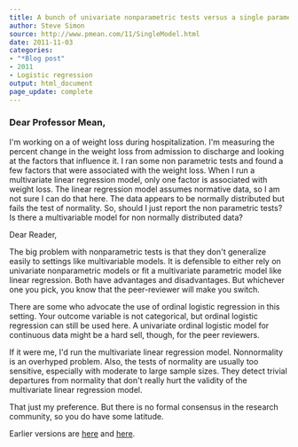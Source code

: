 ```yaml
---
title: A bunch of univariate nonparametric tests versus a single parametric model
author: Steve Simon
source: http://www.pmean.com/11/SingleModel.html
date: 2011-11-03
categories:
- "*Blog post"
- 2011
- Logistic regression
output: html_document
page_update: complete
---
```


### Dear Professor Mean,

I'm working on a of weight loss during hospitalization. I'm measuring the percent change in the weight loss from admission to discharge and looking at the factors that influence it. I ran some non parametric tests and found a few factors that were associated with the weight loss. When I run a multivariate linear regression model, only one factor is associated with weight loss. The linear regression model assumes normative data, so I am not sure I can do that here. The data appears to be normally distributed but fails the test of normality. So, should I just report the non parametric tests? Is there a multivariable model for non normally distributed data?

<!---More--->

Dear Reader,

The big problem with nonparametric tests is that they don't generalize easily to settings like multivariable models. It is defensible to either rely on univariate nonparametric models or fit a multivariate parametric model like linear regression. Both have advantages and disadvantages. But whichever one you pick, you know that the peer-reviewer will make you switch.

There are some who advocate the use of ordinal logistic regression in this setting. Your outcome variable is not categorical, but ordinal logistic regression can still be used here. A univariate ordinal logistic model for continuous data might be a hard sell, though, for the peer reviewers.

If it were me, I'd run the multivariate linear regression model. Nonnormality is an overhyped problem. Also, the tests of normality are usually too sensitive, especially with moderate to large sample sizes. They detect trivial departures from normality that don't really hurt the validity of the multivariate linear regression model.

That just my preference. But there is no formal consensus in the research community, so you do have some latitude.

Earlier versions are [here][sim1] and [here][sim2].

[sim1]: http://www.pmean.com/11/SingleModel.html
[sim2]: http://new.pmean.com/single-model/
